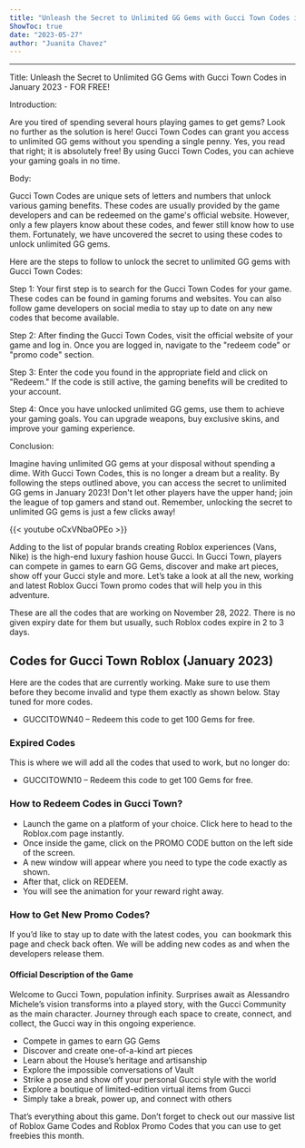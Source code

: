 ```yaml
---
title: "Unleash the Secret to Unlimited GG Gems with Gucci Town Codes in January 2023 - FOR FREE!"
ShowToc: true 
date: "2023-05-27"
author: "Juanita Chavez"
---
```

*****
Title: Unleash the Secret to Unlimited GG Gems with Gucci Town Codes in January 2023 - FOR FREE!

Introduction:

Are you tired of spending several hours playing games to get gems? Look no further as the solution is here! Gucci Town Codes can grant you access to unlimited GG gems without you spending a single penny. Yes, you read that right; it is absolutely free! By using Gucci Town Codes, you can achieve your gaming goals in no time.

Body:

Gucci Town Codes are unique sets of letters and numbers that unlock various gaming benefits. These codes are usually provided by the game developers and can be redeemed on the game's official website. However, only a few players know about these codes, and fewer still know how to use them. Fortunately, we have uncovered the secret to using these codes to unlock unlimited GG gems. 

Here are the steps to follow to unlock the secret to unlimited GG gems with Gucci Town Codes:

Step 1: Your first step is to search for the Gucci Town Codes for your game. These codes can be found in gaming forums and websites. You can also follow game developers on social media to stay up to date on any new codes that become available.

Step 2: After finding the Gucci Town Codes, visit the official website of your game and log in. Once you are logged in, navigate to the "redeem code" or "promo code" section.

Step 3: Enter the code you found in the appropriate field and click on "Redeem." If the code is still active, the gaming benefits will be credited to your account.

Step 4: Once you have unlocked unlimited GG gems, use them to achieve your gaming goals. You can upgrade weapons, buy exclusive skins, and improve your gaming experience.

Conclusion:

Imagine having unlimited GG gems at your disposal without spending a dime. With Gucci Town Codes, this is no longer a dream but a reality. By following the steps outlined above, you can access the secret to unlimited GG gems in January 2023! Don't let other players have the upper hand; join the league of top gamers and stand out. Remember, unlocking the secret to unlimited GG gems is just a few clicks away!

{{< youtube oCxVNbaOPEo >}} 



Adding to the list of popular brands creating Roblox experiences (Vans, Nike) is the high-end luxury fashion house Gucci. In Gucci Town, players can compete in games to earn GG Gems, discover and make art pieces, show off your Gucci style and more. Let’s take a look at all the new, working and latest Roblox Gucci Town promo codes that will help you in this adventure.
 
These are all the codes that are working on November 28, 2022. There is no given expiry date for them but usually, such Roblox codes expire in 2 to 3 days.
 
## Codes for Gucci Town Roblox (January 2023)
 
Here are the codes that are currently working. Make sure to use them before they become invalid and type them exactly as shown below. Stay tuned for more codes.
 
- GUCCITOWN40 – Redeem this code to get 100 Gems for free.

 
### Expired Codes
 
This is where we will add all the codes that used to work, but no longer do:
 
- GUCCITOWN10 – Redeem this code to get 100 Gems for free.

 
### How to Redeem Codes in Gucci Town?
 

 
- Launch the game on a platform of your choice. Click here to head to the Roblox.com page instantly.
 - Once inside the game, click on the PROMO CODE button on the left side of the screen.
 - A new window will appear where you need to type the code exactly as shown.
 - After that, click on REDEEM.
 - You will see the animation for your reward right away.

 
### How to Get New Promo Codes?
 
If you’d like to stay up to date with the latest codes, you  can bookmark this page and check back often. We will be adding new codes as and when the developers release them.
 
#### Official Description of the Game
 
Welcome to Gucci Town, population infinity.
Surprises await as Alessandro Michele’s vision transforms into a played story, with the Gucci Community as the main character. Journey through each space to create, connect, and collect, the Gucci way in this ongoing experience.
 
- Compete in games to earn GG Gems
 - Discover and create one-of-a-kind art pieces
 - Learn about the House’s heritage and artisanship
 - Explore the impossible conversations of Vault
 - Strike a pose and show off your personal Gucci style with the world
 - Explore a boutique of limited-edition virtual items from Gucci
 - Simply take a break, power up, and connect with others

 
That’s everything about this game. Don’t forget to check out our massive list of Roblox Game Codes and Roblox Promo Codes that you can use to get freebies this month.




